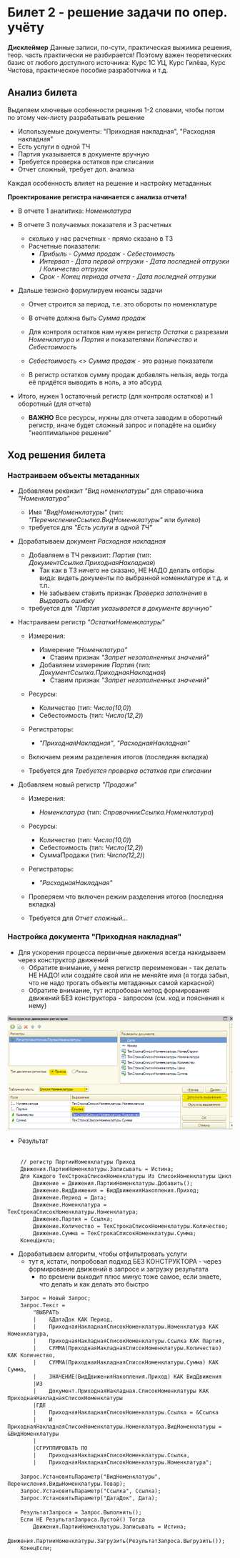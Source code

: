 # Билет 2 - решение задачи по опер. учёту

**Дисклеймер** Данные записи, по-сути, практическая выжимка решения, теор. часть практически не разбирается! Поэтому важен теоретических базис от любого доступного источника: Курс 1С УЦ, Курс Гилёва, Курс Чистова, практическое пособие разработчика и т.д.

## Анализ билета

Выделяем ключевые особенности решения 1-2 словами, чтобы потом по этому чек-листу разрабатывать решение

* Используемые документы: "Приходная накладная", "Расходная накладная"
* Есть услуги в одной ТЧ
* Партия указывается в документе вручную
* Требуется проверка остатков при списании
* Отчет сложный, требует доп. анализа

Каждая особенность влияет на решение и настройку метаданных

**Проектирование регистра начинается с анализа отчета!**

* В отчете 1 аналитика: *Номенклатура*

* В отчете 3 получаемых показателя и 3 расчетных
  
  * сколько у нас расчетных - прямо сказано в ТЗ
  * Расчетные показатели:
    * *Прибыль* - *Сумма продаж* - *Себестоимость*
    * *Интервал* - *Дата первой отгрузки* - *Дата последней отгрузки* / *Количество отгрузок*
    * *Срок* - *Конец периода отчета* - *Дата последней отгрузки*

* Дальше тезисно формулируем нюансы задачи
  
  * Отчет строится за период, т.е. это обороты по номенклатуре

  * В отчете должна быть *Сумма продаж*

  * Для контроля остатков нам нужен регистр *Остатки* с разрезами *Номенклатура* и *Партия* и показателями *Количество* и *Себестоимость*

  * *Себестоимость* <> *Сумма продаж* - это разные показатели

  * В регистр остатков сумму продаж добавлять нельзя, ведь тогда её придётся выводить в ноль, а это абсурд

* Итого, нужен 1 остаточный регистр (для контроля остатков) и 1 оборотный (для отчета)
  * **ВАЖНО** Все ресурсы, нужны для отчета заводим в оборотный регистр, иначе будет сложный запрос и попадёте на ошибку "неоптимальное решение"

## Ход решения билета

### Настраиваем объекты метаданных

* Добавляем реквизит *"Вид номенклатуры"* для справочника *"Номенклатура"*
  * Имя *"ВидНоменклатуры"* (тип: *"ПеречислениеСсылка.ВидНоменклатуры"* или *булево*)
  * требуется для *"Есть услуги в одной ТЧ"*

* Дорабатываем документ *Расходная накладная*
  * Добавляем в ТЧ реквизит: *Партия* (тип: *ДокументСсылка.ПриходнаяНакладная*)
    * Так как в ТЗ ничего не сказано, НЕ НАДО делать отборы вида: видеть документы по выбранной номенклатуре и т.д. и т.п.
    * Не забываем ставить признак *Проверка заполнения* в *Выдавать ошибку*
  * требуется для *"Партия указывается в документе вручную"*

* Настраиваем регистр *"ОстаткиНоменклатуры"*
  
  * Измерения:
    * Измерение *"Номенклатура"*
      * Ставим признак *"Запрет незаполненных значений"*
    * Добавляем измерение *Партия* (тип: *ДокументСсылка.ПриходнаяНакладная*)
      * Ставим признак *"Запрет незаполненных значений"*
 
  * Ресурсы:
    * Количество (тип: *Число(10,0)*)
    * Себестоимость (тип: *Число(12,2)*)
  
  * Регистраторы:
    * *"ПриходнаяНакладная"*, *"РасходнаяНакладная"*
  
  * Включаем режим разделения итогов (последняя вкладка)
  * Требуется для *Требуется проверка остатков при списании*

* Добавляем новый регистр *"Продажи"*
 
  * Измерения:
    * *Номенклатура* (тип: *СправочникСсылка.Номенклатура*)
 
  * Ресурсы:
    * Количество (тип: *Число(10,0)*)
    * Себестоимость (тип: *Число(12,2)*)
    * СуммаПродажи (тип: *Число(12,2)*)

  * Регистраторы:
    * *"РасходнаяНакладная"*

  * Проверяем что включен режим разделения итогов (последняя вкладка)
  * Требуется для *Отчет сложный...*

### Настройка документа "Приходная накладная"

* Для ускорения процесса первичные движения всегда накидываем через конструктор движений
  * Обратите внимание, у меня регистр переименован - так делать НЕ НАДО! или создайте свой или не меняйте имя (я тогда забыл, что не надо трогать объекты метаданных самой каркасной)
  * Обратите внимание, тут испробован метод формирования движений БЕЗ конструктора - запросом (см. код и пояснения к нему) 

![Движения "Партии номенклатуры"](Ticket2/o001.png)

* Результат

```1C

    // регистр ПартииНоменклатуры Приход
    Движения.ПартииНоменклатуры.Записывать = Истина;
    Для Каждого ТекСтрокаСписокНоменклатуры Из СписокНоменклатуры Цикл
        Движение = Движения.ПартииНоменклатуры.Добавить();
        Движение.ВидДвижения = ВидДвиженияНакопления.Приход;
        Движение.Период = Дата;
        Движение.Номенклатура = ТекСтрокаСписокНоменклатуры.Номенклатура;
        Движение.Партия = Ссылка;
        Движение.Количество = ТекСтрокаСписокНоменклатуры.Количество;
        Движение.Сумма = ТекСтрокаСписокНоменклатуры.Сумма;
    КонецЦикла;

```

* Дорабатываем алгоритм, чтобы отфильтровать услуги
  * тут я, кстати, попробовал подход БЕЗ КОНСТРУКТОРА - через формирование движений в запросе и загрузку результата
    * по времени выходит плюс минус тоже самое, если знаете, что делать и как делать это быстро

```1C 
    Запрос = Новый Запрос;
    Запрос.Текст = 
        "ВЫБРАТЬ
        |    &ДатаДок КАК Период,
        |    ПриходнаяНакладнаяСписокНоменклатуры.Номенклатура КАК Номенклатура,
        |    ПриходнаяНакладнаяСписокНоменклатуры.Ссылка КАК Партия,
        |    СУММА(ПриходнаяНакладнаяСписокНоменклатуры.Количество) КАК Количество,
        |    СУММА(ПриходнаяНакладнаяСписокНоменклатуры.Сумма) КАК Сумма,
        |    ЗНАЧЕНИЕ(ВидДвиженияНакопления.Приход) КАК ВидДвижения
        |ИЗ
        |    Документ.ПриходнаяНакладная.СписокНоменклатуры КАК ПриходнаяНакладнаяСписокНоменклатуры
        |ГДЕ
        |    ПриходнаяНакладнаяСписокНоменклатуры.Ссылка = &Ссылка
        |    И ПриходнаяНакладнаяСписокНоменклатуры.Номенклатура.ВидНоменклатуры = &ВидНоменклатуры
        |
        |СГРУППИРОВАТЬ ПО
        |    ПриходнаяНакладнаяСписокНоменклатуры.Ссылка,
        |    ПриходнаяНакладнаяСписокНоменклатуры.Номенклатура";
    
    Запрос.УстановитьПараметр("ВидНоменклатуры", Перечисления.ВидыНоменклатуры.Товар);
    Запрос.УстановитьПараметр("Ссылка", Ссылка);
    Запрос.УстановитьПараметр("ДатаДок", Дата);
    
    РезультатЗапроса = Запрос.Выполнить();
    Если НЕ РезультатЗапроса.Пустой() Тогда
        Движения.ПартииНоменклатуры.Записывать = Истина;
        Движения.ПартииНоменклатуры.Загрузить(РезультатЗапроса.Выгрузить());
    КонецЕсли;

```
